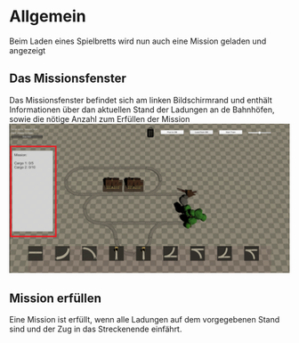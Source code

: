 # Allgemein
Beim Laden eines Spielbretts wird nun auch eine Mission geladen und angezeigt

## Das Missionsfenster
Das Missionsfenster befindet sich am linken Bildschirmrand und enthält Informationen über dan aktuellen Stand der Ladungen an de Bahnhöfen, sowie die nötige Anzahl zum Erfüllen der Mission
![MissionScreen](uploads/3f26a55901aa3a42be16e7ff8e7b3ce3/MissionScreen.png)

## Mission erfüllen
Eine Mission ist erfüllt, wenn alle Ladungen auf dem vorgegebenen Stand sind und der Zug in das Streckenende einfährt.